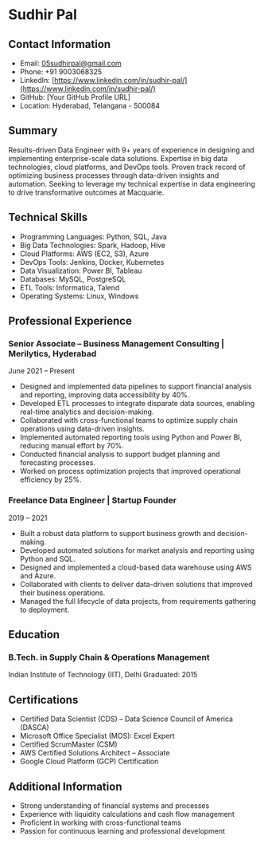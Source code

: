 # Sudhir Pal
## Contact Information
- Email: 05sudhirpal@gmail.com
- Phone: +91 9003068325
- LinkedIn: [https://www.linkedin.com/in/sudhir-pal/](https://www.linkedin.com/in/sudhir-pal/)
- GitHub: [Your GitHub Profile URL]
- Location: Hyderabad, Telangana - 500084

## Summary
Results-driven Data Engineer with 9+ years of experience in designing and implementing enterprise-scale data solutions. Expertise in big data technologies, cloud platforms, and DevOps tools. Proven track record of optimizing business processes through data-driven insights and automation. Seeking to leverage my technical expertise in data engineering to drive transformative outcomes at Macquarie.

## Technical Skills
- Programming Languages: Python, SQL, Java
- Big Data Technologies: Spark, Hadoop, Hive
- Cloud Platforms: AWS (EC2, S3), Azure
- DevOps Tools: Jenkins, Docker, Kubernetes
- Data Visualization: Power BI, Tableau
- Databases: MySQL, PostgreSQL
- ETL Tools: Informatica, Talend
- Operating Systems: Linux, Windows

## Professional Experience
### Senior Associate – Business Management Consulting | Merilytics, Hyderabad
June 2021 – Present
- Designed and implemented data pipelines to support financial analysis and reporting, improving data accessibility by 40%.
- Developed ETL processes to integrate disparate data sources, enabling real-time analytics and decision-making.
- Collaborated with cross-functional teams to optimize supply chain operations using data-driven insights.
- Implemented automated reporting tools using Python and Power BI, reducing manual effort by 70%.
- Conducted financial analysis to support budget planning and forecasting processes.
- Worked on process optimization projects that improved operational efficiency by 25%.

### Freelance Data Engineer | Startup Founder
2019 – 2021
- Built a robust data platform to support business growth and decision-making.
- Developed automated solutions for market analysis and reporting using Python and SQL.
- Designed and implemented a cloud-based data warehouse using AWS and Azure.
- Collaborated with clients to deliver data-driven solutions that improved their business operations.
- Managed the full lifecycle of data projects, from requirements gathering to deployment.

## Education
### B.Tech. in Supply Chain & Operations Management
Indian Institute of Technology (IIT), Delhi
Graduated: 2015

## Certifications
- Certified Data Scientist (CDS) – Data Science Council of America (DASCA)
- Microsoft Office Specialist (MOS): Excel Expert
- Certified ScrumMaster (CSM)
- AWS Certified Solutions Architect – Associate
- Google Cloud Platform (GCP) Certification

## Additional Information
- Strong understanding of financial systems and processes
- Experience with liquidity calculations and cash flow management
- Proficient in working with cross-functional teams
- Passion for continuous learning and professional development
